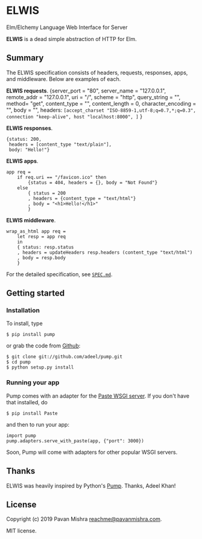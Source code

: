 # ELWIS
Elm/Elchemy Language Web Interface for Server

**ELWIS** is a dead simple abstraction of HTTP for Elm.

## Summary

The ELWIS specification consists of headers, requests, responses, apps, and middleware.  Below are examples of each.

**ELWIS requests**.
    {server_port = "80",
     server_name = "127.0.0.1",
     remote_addr = "127.0.0.1",
     uri = "/",
     scheme = "http",
     query_string = "",
     method= "get",
     content_type = "",
     content_length = 0,
     character_encoding = "",
     body = "",
     headers:
       `[accept_charset "ISO-8859-1,utf-8;q=0.7,*;q=0.3",
        connection "keep-alive",
        host "localhost:8000",
        ]`
     }

**ELWIS responses**.

    {status: 200,
     headers = [content_type "text/plain"],
     body: "Hello!"}

**ELWIS apps**.

    app req = 
        if req.uri == "/favicon.ico" then
            {status = 404, headers = {}, body = "Not Found"}
        else
            { status = 200
            , headers = {content_type = "text/html"}
            , body = "<h1>Hello!</h1>"
            }
            
**ELWIS middleware**.
    
    wrap_as_html app req = 
        let resp = app req
        in
        { status: resp.status
        , headers = updateHeaders resp.headers (content_type "text/html")
        , body = resp.body
        }

For the detailed specification, see [`SPEC.md`](http://github.com/elm-elwis/elwis/spec.md).

## Getting started

### Installation

To install, type

    $ pip install pump

or grab the code from [Github](https://github.com/adeel/pump):

    $ git clone git://github.com/adeel/pump.git
    $ cd pump
    $ python setup.py install

### Running your app

Pump comes with an adapter for the [Paste WSGI server](http://pythonpaste.org/modules/httpserver.html).  If you don't have that installed, do

    $ pip install Paste

and then to run your app:

    import pump
    pump.adapters.serve_with_paste(app, {"port": 3000})

Soon, Pump will come with adapters for other popular WSGI servers.

## Thanks

ELWIS was heavily inspired by Python's [Pump](https://github.com/adeel/pump).  Thanks, Adeel Khan!

## License

Copyright (c) 2019 Pavan Mishra <reachme@pavanmishra.com>.

MIT license.
